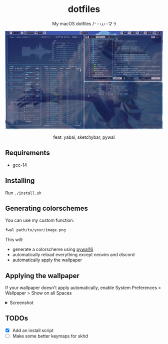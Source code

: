 <h1 align="center">dotfiles</h1>
<p align="center">My macOS dotfiles /ᐠ - ⩊ -マ Ⳋ</p>

![Screenshot](screenshot.png)

<p align="center">feat: yabai, sketchybar, pywal</p>

## Requirements
- gcc-14

## Installing
Run `./install.sh`

## Generating colorschemes
You can use my custom function:
```bash
fwal path/to/your/image.png
```
This will:
- generate a colorscheme using [pywal16](https://github.com/eylles/pywal16)
- automatically reload everything except neovim and discord
- automatically apply the wallpaper

## Applying the wallpaper
If your wallpaper doesn't apply automatically,
enable System Preferences > Wallpaper > Show on all Spaces

<details>
<summary>Screenshot</summary>
<br>

![Applying the wallpaper](applying-the-wallpaper.png)

</details>

## TODOs
- [x] Add an install script
- [ ] Make some better keymaps for skhd
